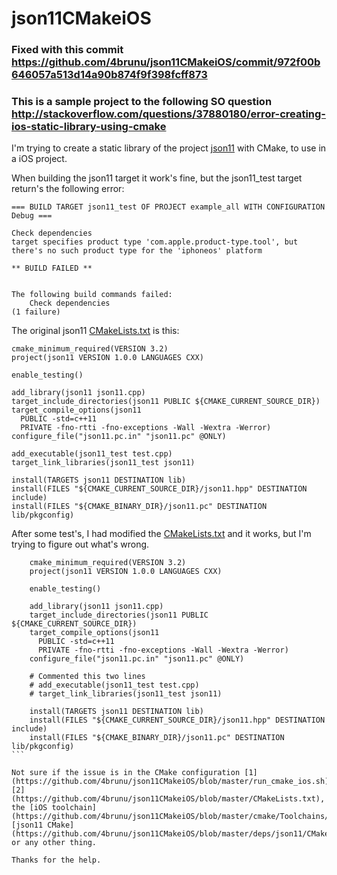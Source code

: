 # json11CMakeiOS

### Fixed with this commit https://github.com/4brunu/json11CMakeiOS/commit/972f00b646057a513d14a90b874f9f398fcff873

### This is a sample project to the following SO question http://stackoverflow.com/questions/37880180/error-creating-ios-static-library-using-cmake

I'm trying to create a static library of the project [json11](https://github.com/dropbox/json11) with CMake, to use in a iOS project.

When building the json11 target it work's fine, but the json11_test target return's the following error:

```
=== BUILD TARGET json11_test OF PROJECT example_all WITH CONFIGURATION Debug ===

Check dependencies
target specifies product type 'com.apple.product-type.tool', but there's no such product type for the 'iphoneos' platform

** BUILD FAILED **


The following build commands failed:
    Check dependencies
(1 failure)
```

The original json11 [CMakeLists.txt](https://github.com/4brunu/json11CMakeiOS/blob/master/deps/json11/CMakeLists.txt) is this:

```
cmake_minimum_required(VERSION 3.2)
project(json11 VERSION 1.0.0 LANGUAGES CXX)

enable_testing()

add_library(json11 json11.cpp)
target_include_directories(json11 PUBLIC ${CMAKE_CURRENT_SOURCE_DIR})
target_compile_options(json11
  PUBLIC -std=c++11
  PRIVATE -fno-rtti -fno-exceptions -Wall -Wextra -Werror)
configure_file("json11.pc.in" "json11.pc" @ONLY)

add_executable(json11_test test.cpp)
target_link_libraries(json11_test json11)

install(TARGETS json11 DESTINATION lib)
install(FILES "${CMAKE_CURRENT_SOURCE_DIR}/json11.hpp" DESTINATION include)
install(FILES "${CMAKE_BINARY_DIR}/json11.pc" DESTINATION lib/pkgconfig)
```

After some test's, I had modified the [CMakeLists.txt](https://github.com/4brunu/json11CMakeiOS/blob/master/deps/json11/CMakeLists_no_tests.txt) and it works, but I'm trying to figure out what's wrong.

````
    cmake_minimum_required(VERSION 3.2)
    project(json11 VERSION 1.0.0 LANGUAGES CXX)
    
    enable_testing()
    
    add_library(json11 json11.cpp)
    target_include_directories(json11 PUBLIC ${CMAKE_CURRENT_SOURCE_DIR})
    target_compile_options(json11
      PUBLIC -std=c++11
      PRIVATE -fno-rtti -fno-exceptions -Wall -Wextra -Werror)
    configure_file("json11.pc.in" "json11.pc" @ONLY)
    
    # Commented this two lines
    # add_executable(json11_test test.cpp)
    # target_link_libraries(json11_test json11)
    
    install(TARGETS json11 DESTINATION lib)
    install(FILES "${CMAKE_CURRENT_SOURCE_DIR}/json11.hpp" DESTINATION include)
    install(FILES "${CMAKE_BINARY_DIR}/json11.pc" DESTINATION lib/pkgconfig)
```

Not sure if the issue is in the CMake configuration [1](https://github.com/4brunu/json11CMakeiOS/blob/master/run_cmake_ios.sh) [2](https://github.com/4brunu/json11CMakeiOS/blob/master/CMakeLists.txt),  the [iOS toolchain](https://github.com/4brunu/json11CMakeiOS/blob/master/cmake/Toolchains/iOS.cmake), [json11 CMake](https://github.com/4brunu/json11CMakeiOS/blob/master/deps/json11/CMakeLists.txt), or any other thing.

Thanks for the help.
